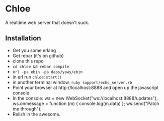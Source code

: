 Chloe
=====

A realtime web server that doesn't suck.

Installation
------------

- Get you some erlang
- Get rebar (it's on github)
- clone this repo
- `cd chloe && rebar compile`
- `erl -pa ebin -pa deps/yaws/ebin`
- in erl run `chloe:start()`
- in another terminal window, `ruby support/echo_server.rb`
- Point your browser at http://localhost:8888 and open up the javascript console
- In the console:
        ws = new WebSocket("ws://localhost:8888/updates");
        ws.onmessage = function (m) { console.log(m.data) };
        ws.send("Patch me through");
- Relish in the awesome.
